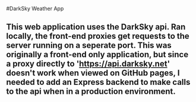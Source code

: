 #DarkSky Weather App

## This web application uses the DarkSky api. Ran locally, the front-end proxies get requests to the server running on a seperate port. This was originally a front-end only application, but since a proxy directly to 'https://api.darksky.net' doesn't work when viewed on GitHub pages, I needed to add an Express backend to make calls to the api when in a production environment.
